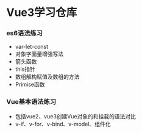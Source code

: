 # Vue3学习仓库

### es6语法练习

- var-let-const
- 对象字面量增强写法
- 箭头函数
- this指针
- 数组解构赋值及数组的方法
- Primise函数

### Vue基本语法练习

- 包括vue2、vue3创建Vue对象的和挂载的语法对比
- v-if、v-for、v-bind、v-model、组件化



